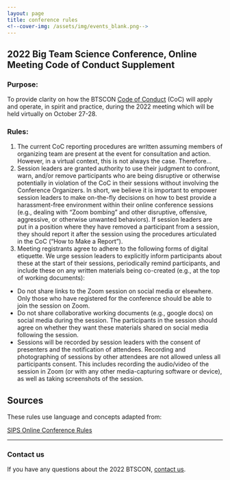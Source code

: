 ```yaml
---
layout: page
title: conference rules
<!--cover-img: /assets/img/events_blank.png-->
---
```


## 2022 Big Team Science Conference, Online Meeting Code of Conduct Supplement

### Purpose: 
To provide clarity on how the BTSCON [Code of Conduct]({{site.baseurl}}/codeofconduct/) (CoC) will apply and operate, in spirit and practice, during the 2022 meeting which will be held virtually on October 27-28.

### Rules:
1. The current CoC reporting procedures are written assuming members of organizing team are present at the event for consultation and action. However, in a virtual context, this is not always the case. Therefore…
2. Session leaders are granted authority to use their judgment to confront, warn, and/or remove participants who are being disruptive or otherwise potentially in violation of the CoC in their sessions without involving the Conference Organizers. In short, we believe it is important to empower session leaders to make on-the-fly decisions on how to best provide a harassment-free environment within their online conference sessions (e.g., dealing with “Zoom bombing” and other disruptive, offensive, aggressive, or otherwise unwanted behaviors). If session leaders are put in a position where they have removed a participant from a session, they should report it after the session using the procedures articulated in the CoC (“How to Make a Report”).
3. Meeting registrants agree to adhere to the following forms of digital etiquette. We urge session leaders to explicitly inform participants about these at the start of their sessions, periodically remind participants, and include these on any written materials being co-created (e.g., at the top of working documents):
+ Do not share links to the Zoom session on social media or elsewhere. Only those who have registered for the conference should be able to join the session on Zoom.
+ Do not share collaborative working documents (e.g., google docs) on social media during the session. The participants in the session should agree on whether they want these materials shared on social media following the session.
+ Sessions will be recorded by session leaders with the consent of presenters and the notification of attendees. Recording and photographing of sessions by other attendees are not allowed unless all participants consent. This includes recording the audio/video of the session in Zoom (or with any other media-capturing software or device), as well as taking screenshots of the session.


## Sources

These rules use language and concepts adapted from:

[SIPS Online Conference Rules](https://www.improvingpsych.org/SIPS2022/sips-2022-online-conference-rules/)


***

### Contact us
If you have any questions about the 2022 BTSCON, [contact us](mailto:bigteamscienceconference@gmail.com).

<br>
<br>

